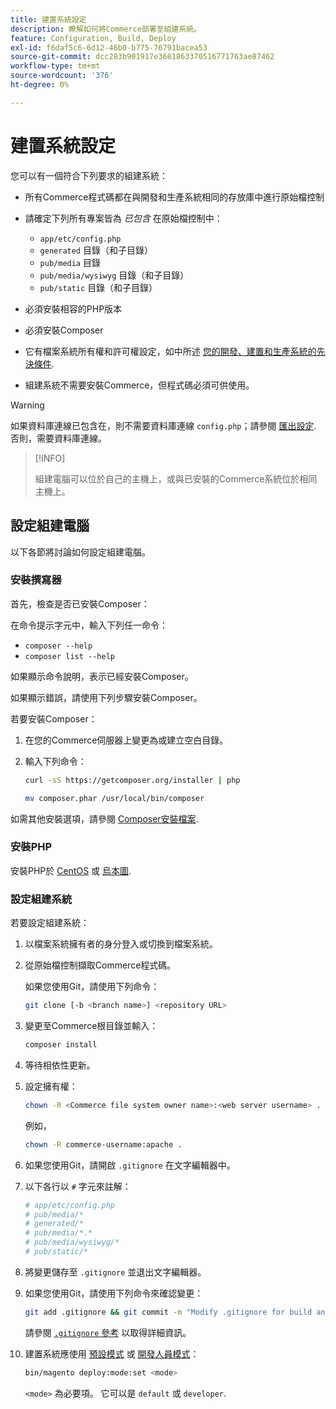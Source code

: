 ```yaml
---
title: 建置系統設定
description: 瞭解如何將Commerce部署至組建系統。
feature: Configuration, Build, Deploy
exl-id: f6daf5c6-6d12-46b0-b775-76791bacea53
source-git-commit: dcc283b901917e3681863370516771763ae87462
workflow-type: tm+mt
source-wordcount: '376'
ht-degree: 0%

---
```


# 建置系統設定

您可以有一個符合下列要求的組建系統：

- 所有Commerce程式碼都在與開發和生產系統相同的存放庫中進行原始檔控制
- 請確定下列所有專案皆為 _已包含_ 在原始檔控制中：

   - `app/etc/config.php`
   - `generated` 目錄（和子目錄）
   - `pub/media` 目錄
   - `pub/media/wysiwyg` 目錄（和子目錄）
   - `pub/static` 目錄（和子目錄）

- 必須安裝相容的PHP版本
- 必須安裝Composer
- 它有檔案系統所有權和許可權設定，如中所述 [您的開發、建置和生產系統的先決條件](../deployment/technical-details.md).
- 組建系統不需要安裝Commerce，但程式碼必須可供使用。

>[!WARNING]
>
>如果資料庫連線已包含在，則不需要資料庫連線 `config.php`；請參閱 [匯出設定](../cli/export-configuration.md). 否則，需要資料庫連線。

>[!INFO]
>
>組建電腦可以位於自己的主機上，或與已安裝的Commerce系統位於相同主機上。

## 設定組建電腦

以下各節將討論如何設定組建電腦。

### 安裝撰寫器

首先，檢查是否已安裝Composer：

在命令提示字元中，輸入下列任一命令：

- `composer --help`
- `composer list --help`

如果顯示命令說明，表示已經安裝Composer。

如果顯示錯誤，請使用下列步驟安裝Composer。

若要安裝Composer：

1. 在您的Commerce伺服器上變更為或建立空白目錄。

1. 輸入下列命令：

   ```bash
   curl -sS https://getcomposer.org/installer | php
   ```

   ```bash
   mv composer.phar /usr/local/bin/composer
   ```

如需其他安裝選項，請參閱 [Composer安裝檔案][composer].

### 安裝PHP

安裝PHP於 [CentOS] 或 [烏本圖].

### 設定組建系統

若要設定組建系統：

1. 以檔案系統擁有者的身分登入或切換到檔案系統。
1. 從原始檔控制擷取Commerce程式碼。

   如果您使用Git，請使用下列命令：

   ```bash
   git clone [-b <branch name>] <repository URL>
   ```

1. 變更至Commerce根目錄並輸入：

   ```bash
   composer install
   ```

1. 等待相依性更新。
1. 設定擁有權：

   ```bash
   chown -R <Commerce file system owner name>:<web server username> .
   ```

   例如，

   ```bash
   chown -R commerce-username:apache .
   ```

1. 如果您使用Git，請開啟 `.gitignore` 在文字編輯器中。
1. 以下各行以 `#` 字元來註解：

   ```conf
   # app/etc/config.php
   # pub/media/*
   # generated/*
   # pub/media/*.*
   # pub/media/wysiwyg/*
   # pub/static/*
   ```

1. 將變更儲存至 `.gitignore` 並退出文字編輯器。
1. 如果您使用Git，請使用下列命令來確認變更：

   ```bash
   git add .gitignore && git commit -m "Modify .gitignore for build and production"
   ```

   請參閱 [`.gitignore` 參考](../reference/config-reference-gitignore.md) 以取得詳細資訊。

1. 建置系統應使用 [預設模式](../bootstrap/application-modes.md#default-mode) 或 [開發人員模式](../bootstrap/application-modes.md#developer-mode)：

   ```bash
   bin/magento deploy:mode:set <mode>
   ```

   `<mode>` 為必要項。 它可以是 `default` 或 `developer`.

<!-- Link Definitions -->

[CentOS]: https://wiki.centos.org/HowTos/php7
[composer]: https://getcomposer.org/download/
[烏本圖]: https://help.ubuntu.com/lts/serverguide/php.html
